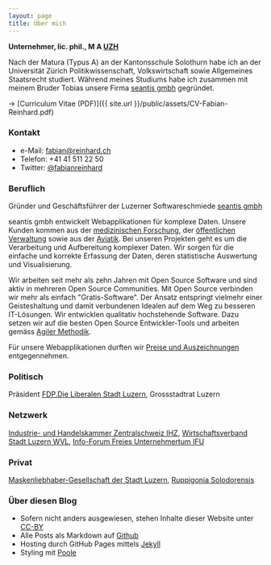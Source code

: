 ```yaml
---
layout: page
title: Über mich
---
```


**Unternehmer, lic. phil., M A [UZH](http://www.uzh.ch)**

Nach der Matura (Typus A) an der Kantonsschule Solothurn habe ich an der Universität Zürich Politikwissenschaft, Volkswirtschaft sowie Allgemeines Staatsrecht studiert. Während meines Studiums habe ich zusammen mit meinem Bruder Tobias unsere Firma [seantis gmbh](https://www.seantis.ch) gegründet.

→ [Curriculum Vitae (PDF)]({{ site.url }}/public/assets/CV-Fabian-Reinhard.pdf)


### Kontakt
- e-Mail: [fabian@reinhard.ch](mailto:fabian@reinhard.ch)
- Telefon: +41 41 511 22 50
- Twitter: [@fabianreinhard](https://www.twitter.com/fabianreinhard)

### Beruflich
Gründer und Geschäftsführer der Luzerner Softwareschmiede [seantis gmbh](https://www.seantis.ch)

seantis gmbh entwickelt Webapplikationen für komplexe Daten. Unsere Kunden kommen aus der [medizinischen Forschung](https://www.healthdata.ai), der [öffentlichen Verwaltung](https://www.onegovcloud.ch) sowie aus der [Aviatik](https://www.mycontrol.aero).
Bei unseren Projekten geht es um die Verarbeitung und Aufbereitung komplexer Daten. Wir sorgen für die einfache und korrekte Erfassung der Daten, deren statistische Auswertung und Visualisierung.

Wir arbeiten seit mehr als zehn Jahren mit Open Source Software und sind aktiv in mehreren Open Source Communities. Mit Open Source verbinden wir mehr als einfach "Gratis-Software". Der Ansatz entspringt vielmehr einer Geisteshaltung und damit verbundenen Idealen auf dem Weg zu besseren IT-Lösungen. Wir entwicklen qualitativ hochstehende Software. Dazu setzen wir auf die besten Open Source Entwickler-Tools und arbeiten gemäss [Agiler Methodik](https://www.seantis.ch/portrait/agile-softwareentwicklung).

Für unsere Webapplikationen durften wir [Preise und Auszeichnungen](https://www.seantis.ch/portrait/awards/) entgegennehmen.

### Politisch
Präsident [FDP.Die Liberalen Stadt Luzern](http://www.fdp-stadtluzern.ch), Grossstadtrat Luzern

### Netzwerk
[Industrie- und Handelskammer Zentralschweiz IHZ](http://www.ihz.ch/home.html), [Wirtschaftsverband Stadt Luzern WVL](http://www.wvl.ch), [Info-Forum Freies Unternehmertum IFU](http://www.ifu.ch)

### Privat
[Maskenliebhaber-Gesellschaft der Stadt Luzern](http://www.mlg.ch), [Ruppigonia Solodorensis](http://ruppigonia.ch)

### Über diesen Blog
- Sofern nicht anders ausgewiesen, stehen Inhalte dieser Website unter [CC-BY](http://creativecommons.org/licenses/by/4.0/deed.de)
- Alle Posts als Markdown auf [Github](https://github.com/freinhard/freinhard.github.io)
- Hosting durch GitHub Pages mittels [Jekyll](https://jekyllrb.com)
- Styling mit [Poole](http://getpoole.com)
